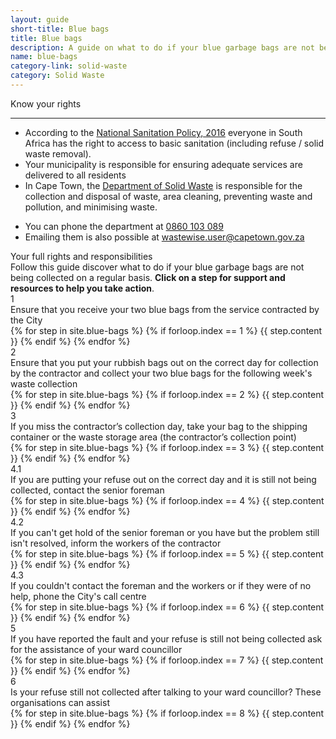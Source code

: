 ```yaml
---
layout: guide
short-title: Blue bags
title: Blue bags
description: A guide on what to do if your blue garbage bags are not being collected on a regular basis
name: blue-bags
category-link: solid-waste
category: Solid Waste
---
```

<div class="did-you-know">
  <div class="title">
    <i class="fa fa-question-circle fa-fw" aria-hidden="true"></i> Know your rights
  </div>
  <hr>
  <div class="content">
    <ul class="fa-ul">
      <li>
        <i class="fa-li fa fa-gavel" aria-hidden="true"></i> According to the <a target="_blank" href="http://www.dwa.gov.za/Documents/sanitation/17005SC_POLICY_National%20Sanitation%20Policy%202016%20FINAL310117.pdf"> National Sanitation Policy, 2016</a> everyone in South Africa has the right to access to basic sanitation (including refuse / solid waste removal).
      </li>
      <li>
        <i class="fa-li fa fa-gavel" aria-hidden="true"></i>Your municipality is responsible for ensuring adequate services are delivered to all residents
      </li>
      <li>
        <i class="fa-li fa fa-trash" aria-hidden="true"></i> In Cape Town, the <a href="http://www.capetown.gov.za/Departments/Solid%20Waste%20Management%20Department" target="_blank">Department of Solid Waste</a> is responsible for the collection and disposal of waste, area cleaning, preventing waste and pollution, and minimising waste.
      </li>
    </ul>
    <ul class="fa-ul extra">
      <li>
        <i class="fa-li fa fa-phone" aria-hidden="true"></i> You can phone the department at <a href="tel:0860103089">0860 103 089</a>
      </li>
      <li>
        <i class="fa-li fa fa-envelope" aria-hidden="true"></i>Emailing them is also possible at <a href="mailto:wastewise.user@capetown.gov.za">wastewise.user@capetown.gov.za</a>
      </li>
    </ul>
    <a class="btn btn-primary show-extra"><i class="fa fa-caret-down" aria-hidden="true"></i> Your full rights and responsibilities</a>
  </div>
</div>

<div class="guide panel-group" id="accordion" role="tablist" aria-multiselectable="true">

  <div class="description">Follow this guide discover what to do if your blue garbage bags are not being collected on a regular basis. <b class="hidden-print">Click on a step for support and resources to help you take action</b>.</div>

  <div class="panel single-step">
    <div class="panel-heading title-box" role="tab" id="headingOne">
      <div role="button" data-toggle="collapse" data-parent="#accordion" href="#collapseOne" aria-expanded="true" aria-controls="collapseOne">
        <div class="circle">1</div>
        <div class="title">Ensure that you receive your two blue bags from the service contracted by the City</div>
      </div>
    </div>
    <div id="collapseOne" class="panel-collapse collapse in" role="tabpanel" aria-labelledby="headingOne">
      <div class="panel-body">
        {% for step in site.blue-bags %}
          {% if forloop.index == 1 %}
            {{ step.content }}
          {% endif %}
        {% endfor %}
      </div>
    </div>
  </div>
  <div class="panel single-step">
    <div class="panel-heading title-box" role="tab" id="headingTwo">
      <div role="button" data-toggle="collapse" data-parent="#accordion" href="#collapseTwo" aria-expanded="true" aria-controls="collapseTwo">
        <div class="circle">2</div>
        <div class="title">Ensure that you put your rubbish bags out on the correct day for collection by the contractor and collect your two blue bags for the following week's waste collection</div>
      </div>
    </div>
    <div id="collapseTwo" class="panel-collapse collapse" role="tabpanel" aria-labelledby="headingTwo">
      <div class="panel-body">
        {% for step in site.blue-bags %}
          {% if forloop.index == 2 %}
            {{ step.content }}
          {% endif %}
        {% endfor %}
      </div>
    </div>
  </div>
  <div class="panel single-step">
    <div class="panel-heading title-box" role="tab" id="headingThree">
      <div role="button" data-toggle="collapse" data-parent="#accordion" href="#collapseThree" aria-expanded="true" aria-controls="collapseThree">
        <div class="circle">3</div>
        <div class="title">If you miss the contractor’s collection day, take your bag to the shipping container or the waste storage area (the contractor’s collection point)</div>
      </div>
    </div>
    <div id="collapseThree" class="panel-collapse collapse" role="tabpanel" aria-labelledby="headingThree">
      <div class="panel-body">
        {% for step in site.blue-bags %}
          {% if forloop.index == 3 %}
            {{ step.content }}
          {% endif %}
        {% endfor %}
      </div>
    </div>
  </div>
  <div class="panel single-step">
    <div class="panel-heading title-box" role="tab" id="headingFour">
      <div role="button" data-toggle="collapse" data-parent="#accordion" href="#collapseFour" aria-expanded="true" aria-controls="collapseFour">
        <div class="circle">4.1</div>
        <div class="title">If you are putting your refuse out on the correct day and it is still not being collected, contact the senior foreman</div>
      </div>
    </div>
    <div id="collapseFour" class="panel-collapse collapse" role="tabpanel" aria-labelledby="headingFour">
      <div class="panel-body">
        {% for step in site.blue-bags %}
          {% if forloop.index == 4 %}
            {{ step.content }}
          {% endif %}
        {% endfor %}
      </div>
    </div>
  </div>
  <div class="panel single-step">
    <div class="panel-heading title-box" role="tab" id="headingFive">
      <div role="button" data-toggle="collapse" data-parent="#accordion" href="#collapseFive" aria-expanded="true" aria-controls="collapseFive">
        <div class="circle">4.2</div>
        <div class="title">If you can't get hold of the senior foreman or you have but the problem still isn't resolved, inform the workers of the contractor</div>
      </div>
    </div>
    <div id="collapseFive" class="panel-collapse collapse" role="tabpanel" aria-labelledby="headingFive">
      <div class="panel-body">
        {% for step in site.blue-bags %}
          {% if forloop.index == 5 %}
            {{ step.content }}
          {% endif %}
        {% endfor %}
      </div>
    </div>
  </div>
  <div class="panel single-step">
    <div class="panel-heading title-box" role="tab" id="headingSix">
      <div role="button" data-toggle="collapse" data-parent="#accordion" href="#collapseSix" aria-expanded="true" aria-controls="collapseSix">
        <div class="circle">4.3</div>
        <div class="title">If you couldn't contact the foreman and the workers or if they were of no help, phone the City's call centre</div>
      </div>
    </div>
    <div id="collapseSix" class="panel-collapse collapse" role="tabpanel" aria-labelledby="headingSix">
      <div class="panel-body">
        {% for step in site.blue-bags %}
          {% if forloop.index == 6 %}
            {{ step.content }}
          {% endif %}
        {% endfor %}
      </div>
    </div>
  </div>
  <div class="panel single-step">
    <div class="panel-heading title-box" role="tab" id="headingSeven">
      <div role="button" data-toggle="collapse" data-parent="#accordion" href="#collapseSeven" aria-expanded="true" aria-controls="collapseSeven">
        <div class="circle">5</div>
        <div class="title">If you have reported the fault and your refuse is still not being collected ask for the assistance of your ward councillor</div>
      </div>
    </div>
    <div id="collapseSeven" class="panel-collapse collapse" role="tabpanel" aria-labelledby="headingSeven">
      <div class="panel-body">
        {% for step in site.blue-bags %}
          {% if forloop.index == 7 %}
            {{ step.content }}
          {% endif %}
        {% endfor %}
      </div>
    </div>
  </div>

  <div class="panel single-step">
    <div class="panel-heading title-box" role="tab" id="headingEight">
      <div role="button" data-toggle="collapse" data-parent="#accordion" href="#collapseEight" aria-expanded="true" aria-controls="collapseEight">
        <div class="circle">6</div>
        <div class="title">Is your refuse still not collected after talking to your ward councillor? These organisations can assist</div>
      </div>
    </div>
    <div id="collapseEight" class="panel-collapse collapse" role="tabpanel" aria-labelledby="headingEight">
      <div class="panel-body">
        {% for step in site.blue-bags %}
          {% if forloop.index == 8 %}
            {{ step.content }}
          {% endif %}
        {% endfor %}
      </div>
    </div>
  </div>
</div>